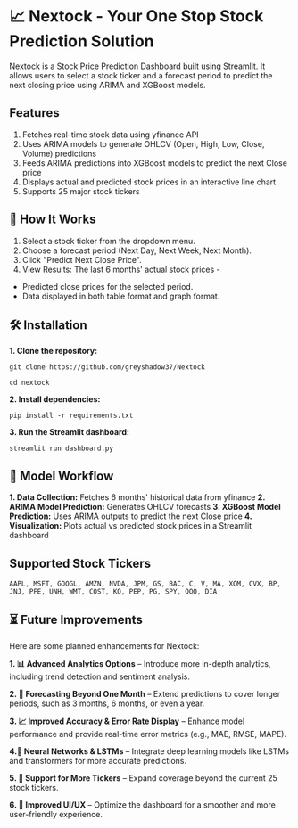 # 📈 Nextock - Your One Stop Stock Prediction Solution
Nextock is a Stock Price Prediction Dashboard built using Streamlit. It allows users to select a stock ticker and a forecast period to predict the next closing price using ARIMA and XGBoost models.


## Features
1. Fetches real-time stock data using yfinance API
2. Uses ARIMA models to generate OHLCV (Open, High, Low, Close, Volume) predictions
3. Feeds ARIMA predictions into XGBoost models to predict the next Close price
4. Displays actual and predicted stock prices in an interactive line chart
5. Supports 25 major stock tickers



## 📌 How It Works
1. Select a stock ticker from the dropdown menu.
2. Choose a forecast period (Next Day, Next Week, Next Month).
3. Click "Predict Next Close Price".
4. View Results:
The last 6 months' actual stock prices -
- Predicted close prices for the selected period.
- Data displayed in both table format and graph format.


## 🛠 Installation
**1. Clone the repository:**
            
    git clone https://github.com/greyshadow37/Nextock
   
    cd nextock

**2. Install dependencies:**

    pip install -r requirements.txt
**3. Run the Streamlit dashboard:**

    streamlit run dashboard.py


## 📶 Model Workflow
**1. Data Collection:** Fetches 6 months' historical data from yfinance
**2. ARIMA Model Prediction:** Generates OHLCV forecasts
**3. XGBoost Model Prediction:** Uses ARIMA outputs to predict the next Close price
**4. Visualization:** Plots actual vs predicted stock prices in a Streamlit dashboard

## Supported Stock Tickers
    AAPL, MSFT, GOOGL, AMZN, NVDA, JPM, GS, BAC, C, V, MA, XOM, CVX, BP, JNJ, PFE, UNH, WMT, COST, KO, PEP, PG, SPY, QQQ, DIA

## ⏳ Future Improvements
Here are some planned enhancements for Nextock:

**1. 📊 Advanced Analytics Options** – Introduce more in-depth analytics, including trend detection and sentiment analysis.

**2. 📅 Forecasting Beyond One Month** – Extend predictions to cover longer periods, such as 3 months, 6 months, or even a year.

**3. 📈 Improved Accuracy & Error Rate Display** – Enhance model performance and provide real-time error metrics (e.g., MAE, RMSE, MAPE).

**4.🧠 Neural Networks & LSTMs** – Integrate deep learning models like LSTMs and transformers for more accurate predictions.

**5. 📡 Support for More Tickers** – Expand coverage beyond the current 25 stock tickers.

**6. 🎨 Improved UI/UX** – Optimize the dashboard for a smoother and more user-friendly experience.